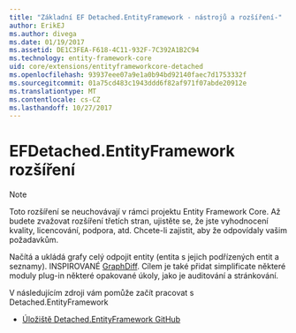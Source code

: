 ```yaml
---
title: "Základní EF Detached.EntityFramework - nástrojů a rozšíření-"
author: ErikEJ
ms.author: divega
ms.date: 01/19/2017
ms.assetid: DE1C3FEA-F618-4C11-932F-7C392A1B2C94
ms.technology: entity-framework-core
uid: core/extensions/entityframeworkcore-detached
ms.openlocfilehash: 93937eee07a9e1a0b94bd92140faec7d1753332f
ms.sourcegitcommit: 01a75cd483c1943ddd6f82af971f07abde20912e
ms.translationtype: MT
ms.contentlocale: cs-CZ
ms.lasthandoff: 10/27/2017
---
```

# <a name="efdetachedentityframework-extension"></a>EFDetached.EntityFramework rozšíření

> [!NOTE]  
> Toto rozšíření se neuchovávají v rámci projektu Entity Framework Core. Až budete zvažovat rozšíření třetích stran, ujistěte se, že jste vyhodnocení kvality, licencování, podpora, atd. Chcete-li zajistit, aby že odpovídaly vašim požadavkům.

Načítá a ukládá grafy celý odpojit entity (entita s jejich podřízených entit a seznamy). INSPIROVANÉ [GraphDiff](https://github.com/refactorthis/GraphDiff/). Cílem je také přidat simplificate některé moduly plug-in některé opakované úkoly, jako je auditování a stránkování.

V následujícím zdroji vám pomůže začít pracovat s Detached.EntityFramework
* [Úložiště Detached.EntityFramework GitHub](https://github.com/leonardoporro/Detached/)
